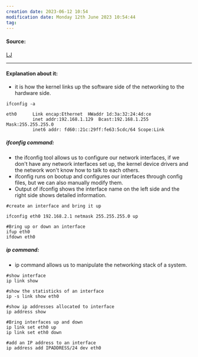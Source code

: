 ```yaml
---
creation date: 2023-06-12 10:54
modification date: Monday 12th June 2023 10:54:44
tag: 
---
```


#### Source:
[LJ](https://linuxjourney.com/lesson/network-interfaces)

--------------------------------------

#### Explanation about it:

* it is how the kernel links up the software side of the networking to the hardware side.

```
ifconfig -a
  
eth0      Link encap:Ethernet  HWaddr 1d:3a:32:24:4d:ce  
          inet addr:192.168.1.129  Bcast:192.168.1.255  Mask:255.255.255.0 
          inet6 addr: fd60::21c:29ff:fe63:5cdc/64 Scope:Link
```


##### ifconfig command:

* the ifconfig tool allows us to configure our network interfaces, if we don't have any network interfaces set up, the kernel device drivers and the network won't know how to talk to each others.
* ifconfig runs on bootup and configures our interfaces through config files, but we can also manually modify them.
* Output of ifconfig shows the interface name on the left side and the right side shows detailed information.


```
#create an interface and bring it up

ifconfig eth0 192.168.2.1 netmask 255.255.255.0 up
```

```
#Bring up or down an interface
ifup eth0
ifdown eth0
```

##### ip command:

* ip command allows us to manipulate the networking stack of a system.

```
#show interface
ip link show

#show the statisticks of an interface
ip -s link show eth0

#show ip addresses allocated to interface
ip address show

#Bring interfaces up and down
ip link set eth0 up
ip link set eth0 down

#add an IP address to an interface
ip address add IPADDRESS/24 dev eth0
```



